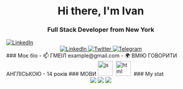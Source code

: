 <div id="header" align="center">
	<h1>Hi there, I'm Ivan</h1>
	<h3>Full Stack Developer from New York</h3>
</div>
<a href="linkedin-url">
	<img src="https://img.shields.io/badge/LinkedIn-blue?style=for-the-badge&logo=linkedin&logoColor=white" alt="LinkedIn"/>
</a>
<div id="socials" align="center">
	<a href="linkedin-url">
		<img src="https://img.shields.io/badge/LinkedIn-blue?style=for-the-badge&logo=linkedin&logoColor=white" alt="LinkedIn"/>
	</a>
	<a href="twitter-url">
		<img src="https://img.shields.io/badge/Twitter-blue?style=for-the-badge&logo=twitter&logoColor=white" alt="Twitter"/>
	</a>
	<a href="telegram-url">
		<img src="https://img.shields.io/badge/Telegram-blue?style=for-the-badge&logo=telegram&logoColor=white" alt="Telegram"/>
	</a>
</div>
### Моє біо
- 📫 ГМЕІЛ example@gmail.com
- 🌍 ВМІЮ ГОВОРИТИ АНГЛІСЬКОЮ
- 14 років
### МОВИ
<img src="https://cdn.jsdelivr.net/gh/devicons/devicon/icons/javascript/javascript-original.svg" title="js" width="40" height="40"/>&nbsp;
<img src="https://cdn.jsdelivr.net/gh/devicons/devicon/icons/html5/html5-original.svg" title="html" width="40" height="40"/>&nbsp;
### My stat
<div id="stat" align="center">
	<img src="https://github-profile-summary-cards.vercel.app/api/cards/profile-details?username=vn7n24fzkq&theme=github_dark"/>
	<img src="https://github-profile-summary-cards.vercel.app/api/cards/most-commit-language?username=vn7n24fzkq&theme=github_dark"/>
	<img src="https://github-profile-summary-cards.vercel.app/api/cards/stats?username=vn7n24fzkq&theme=github_dark"/>
</div>
